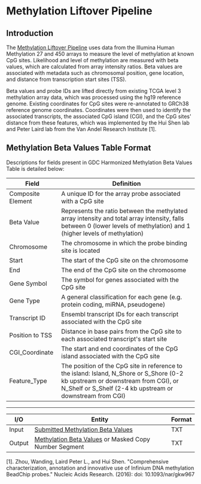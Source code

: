 # Methylation Liftover Pipeline

## Introduction

The [Methylation Liftover Pipeline](https://gdc-docs.nci.nih.gov/Data_Dictionary/viewer/#?view=table-definition-view&id=methylation_liftover_workflow) uses data from the Illumina Human Methylation 27 and 450 arrays to measure the level of methylation at known CpG sites. Likelihood and level of methylation are measured with beta values, which are calculated from array intensity ratios. Beta values are associated with metadata such as chromosomal position, gene location, and distance from transcription start sites (TSS).

Beta values and probe IDs are lifted directly from existing TCGA level 3 methylation array data, which was processed using the hg19 reference genome. Existing coordinates for CpG sites were re-annotated to GRCh38 reference genome coordinates. Coordinates were then used to identify the associated transcripts, the associated CpG island (CGI), and the CpG sites' distance from these features, which was implemented by the Hui Shen lab and Peter Laird lab from the Van Andel Research Institute [1].


## Methylation Beta Values Table Format

Descriptions for fields present in GDC Harmonized Methylation Beta Values Table is detailed below:

| Field | Definition |
|---|---|
| Composite Element | A unique ID for the array probe associated with a CpG site |
| Beta Value | Represents the ratio between the methylated array intensity and total array intensity, falls between 0 (lower levels of methylation) and 1 (higher levels of methylation) |
| Chromosome | The chromosome in which the probe binding site is located |
| Start | The start of the CpG site on the chromosome |
| End | The end of the CpG site on the chromosome |
| Gene Symbol | The symbol for genes associated with the CpG site  |
| Gene Type | A general classification for each gene (e.g. protein coding, miRNA, pseudogene) |
| Transcript ID |  Ensembl transcript IDs for each transcript associated with the CpG site |
| Position to TSS | Distance in base pairs from the CpG site to each associated transcript's start site  |
| CGI_Coordinate | The start and end coordinates of the CpG island associated with the CpG site |
| Feature_Type | The position of the CpG site in reference to the island: Island, N_Shore or S_Shore (0-2 kb upstream or downstream from CGI), or N_Shelf or S_Shelf (2-4 kb upstream or downstream from CGI) |

---
| I/O | Entity | Format |
|---|---|---|
| Input | [Submitted Methylation Beta Values](Data_Dictionary/viewer/#?view=table-definition-view&id=submitted_methylation_beta_value) |  TXT |
| Output | [Methylation Beta Values](Data_Dictionary/viewer/#?view=table-definition-view&id=methylation_beta_value) or Masked Copy Number Segment | TXT  |

[1]. Zhou, Wanding, Laird Peter L., and Hui Shen. "Comprehensive characterization, annotation and innovative use of Infinium DNA methylation BeadChip probes." Nucleic Acids Research. (2016): doi: 10.1093/nar/gkw967
